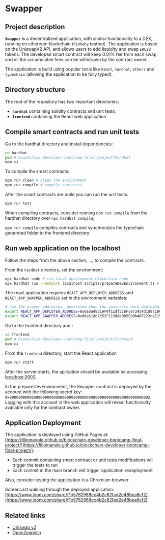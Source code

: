 # Swapper

## Project description

**`Swapper`** is a decentralized application, with similar functionality to a DEX, running on ethereum blockchain (`Rinkeby` testnet). The application is based on the UniswapV2 API, and allows users to add liquidity and swap `ERC20` tokens. The developed smart contract will keep 0.01% fee from each swap, and all the accumulated fees can be withdrawn by the contract owner.

The application is build using popular tools like `React`, `hardhat`, `ethers` and `typechain` (allowing the application to be fully typed).

## Directory structure

The root of the repository has two important directories:
- **`hardhat`** containing solidity contracts and unit tests;
- **`frontend`** containing the React web application

## Compile smart contracts and run unit tests

Go to the hardhat directory and install dependencies:
```sh
cd hardhat
pwd # blockchain-developer-bootcamp-final-project/hardhat
npm ci
```

To compile the smart contracts:

```sh
npm run clean # clean the environment
npm run compile # compile contracts
```

After the smart contracts are build you can run the unit tests:
```sh
npm run test
```

When compiling contracts, consider running `npm run compile` from the hardhat directory over `npx hardhat compile`; 

`npm run compile` compiles contracts and synchronizes the typechain generated folder in the frontend directory

## Run web application on the localhost

Follow the steps from the above section, ..., to compile the contracts.

From the `hardhat` directory, set the environment:

```sh
npx hardhat node # run local development blockchain node
npx hardhat run --network localhost scripts/prepareDevEnvironment.ts # deploy contracts
```

The react application requires `REACT_APP_DEPLOYER_ADDRESS` and `REACT_APP_SWAPPER_ADDRESS` set in the environment variables:

```sh
# use the proper addresses, generated when the contracts were deployed;
export REACT_APP_DEPLOYER_ADDRESS=0x6E0a4931AF9f11df3c6Fce72454d1d9718C002AC
export REACT_APP_SWAPPER_ADDRESS=0x06a61dd7C52F11388e085Eb9b4B7223caE15BBE9
```

Go to the frontend directory and :
```sh
cd frontend
pwd # blockchain-developer-bootcamp-final-project/frontend
npm ci
```

From the `frontend` directory, start the React application
```sh
npm run start
```

After the server starts, the aplication should be available be accessing [localhost:3000](localhost:3000).

In the prepareDevEnvironment, the Swapper contract is deployed by the account with the following secret key: `0x0000000000000000000000000000000000000000000000000000000000000002`. Logging with this account in the web application will reveal functionality available only for the contract owner.

## Application Deployment

The application is deployed using GitHub Pages at: [https://filipmanole.github.io/blockchain-developer-bootcamp-final-project/](https://filipmanole.github.io/blockchain-developer-bootcamp-final-project/):

- Each commit containing smart contract or unit tests modifications will trigger the tests to run
- Each commit in the main branch will trigger application redeployment

Also, consider testing the application in a Chromium browser.

Screencast walking through the deployed application: [https://www.loom.com/share/f1b5762968cc4b2c82fad2e48bea6cf2](https://www.loom.com/share/f1b5762968cc4b2c82fad2e48bea6cf2)

## Related links

- [Uniswap v2](https://uniswap.org/docs/v2/)
- [OpenZeppelin](https://docs.openzeppelin.com/contracts/4.x/)